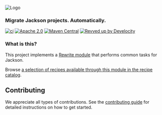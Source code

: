 ![Logo](https://github.com/openrewrite/rewrite/raw/main/doc/logo-oss.png)
### Migrate Jackson projects. Automatically.

[![ci](https://github.com/openrewrite/rewrite-jackson/actions/workflows/ci.yml/badge.svg)](https://github.com/openrewrite/rewrite-jackson/actions/workflows/ci.yml)
[![Apache 2.0](https://img.shields.io/github/license/openrewrite/rewrite-jackson.svg)](https://www.jackson.org/licenses/LICENSE-2.0)
[![Maven Central](https://img.shields.io/maven-central/v/org.openrewrite.recipe/rewrite-jackson.svg)](https://mvnrepository.com/artifact/org.openrewrite.recipe/rewrite-jackson)
[![Revved up by Develocity](https://img.shields.io/badge/Revved%20up%20by-Develocity-06A0CE?logo=Gradle&labelColor=02303A)](https://ge.openrewrite.org/scans)

### What is this?

This project implements a [Rewrite module](https://github.com/openrewrite/rewrite) that performs common tasks for Jackson.

Browse [a selection of recipes available through this module in the recipe catalog](https://docs.openrewrite.org/recipes/jackson).

## Contributing

We appreciate all types of contributions. See the [contributing guide](https://github.com/openrewrite/.github/blob/main/CONTRIBUTING.md) for detailed instructions on how to get started.
